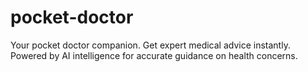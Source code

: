 # pocket-doctor
Your pocket doctor companion. Get expert medical advice instantly. Powered by AI intelligence for accurate guidance on health concerns.
